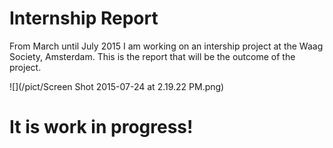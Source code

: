 # Internship Report

From March until July 2015 I am working on an intership project at the Waag Society, Amsterdam. 
This is the report that will be the outcome of the project.

![](/pict/Screen Shot 2015-07-24 at 2.19.22 PM.png)

# It is work in progress! 
